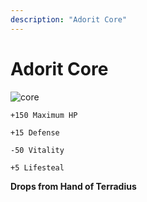 ```yaml
---
description: "Adorit Core"
---
```


# Adorit Core

![core](https://vwiki.valorserver.com/api/item/picture/adorit%20core)

    +150 Maximum HP

    +15 Defense

    -50 Vitality

    +5 Lifesteal

**Drops from Hand of Terradius**